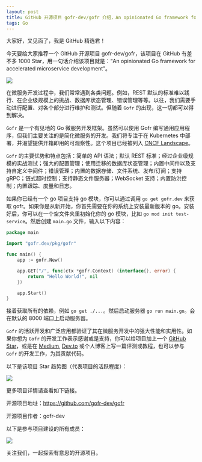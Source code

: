 ```yaml
---
layout: post
title: GitHub 开源项目 gofr-dev/gofr 介绍，An opinionated Go framework for accelerated microservice development
tags: Go
---
```


大家好，又见面了，我是 GitHub 精选君！

今天要给大家推荐一个 GitHub 开源项目 gofr-dev/gofr，该项目在 GitHub 有差不多 1000 Star，用一句话介绍该项目就是：“An opinionated Go framework for accelerated microservice development”。


![](https://github.com/gofr-dev/gofr/assets/44036979/916fe7b1-42fb-4af1-9e0b-4a7a064c243c)



在微服务开发过程中，我们常常遇到各类问题。例如，REST 默认的标准难以践行、在企业级规模上的挑战、数据库状态管理、错误管理等等。以往，我们需要手动进行配置、对各个部分进行维护和测试。但随着 `Gofr` 的出现，这一切都可以得到解决。 

`Gofr` 是一个有见地的 Go 微服务开发框架。虽然可以使用 Gofr 编写通用应用程序，但我们主要关注的是简化微服务的开发。我们将专注于在 Kubernetes 中部署，并渴望提供开箱即用的可观察性。这个项目已经被列入 [CNCF Landscape](https://landscape.cncf.io/?selected=go-fr)。

`Gofr` 的主要优势和特点包括：简单的 API 语法；默认 REST 标准；经过企业级规模的实战测试；强大的配置管理；使用迁移的数据库状态管理；内置中间件以及支持自定义中间件；错误管理；内置的数据存储、文件系统、发布/订阅；支持 gRPC；链式超时控制；支持静态文件服务器；WebSocket 支持；内置防洪控制；内置跟踪、度量和日志。

如果你已经有一个 go 项目支持 go 模块，你可以通过调用 `go get gofr.dev` 来获取 gofr。如果你是从新开始，你首先需要在你的系统上安装最新版本的 go。安装好后，你可以在一个空文件夹里初始化你的 go 模块，比如 `go mod init test-service`。然后创建 `main.go` 文件，输入以下内容：

```go
package main

import "gofr.dev/pkg/gofr"

func main() {
    app := gofr.New()

    app.GET("/", func(ctx *gofr.Context) (interface{}, error) {
        return "Hello World!", nil
    })

    app.Start()
}
```
接着获取所有的依赖，例如 `go get ./...`。然后启动服务器 `go run main.go`。会在默认的 8000 端口上启动服务器。

`Gofr` 的活跃开发和广泛应用都验证了其在微服务开发中的强大性能和实用性。如果你想为 `Gofr` 的开发工作表示感谢或是支持，你可以给项目加上一个 [GitHub Star](https://github.com/gofr-dev/gofr/stargazers)，或是在 [Medium](https://medium.com/), [Dev.to](https://dev.to/) 或个人博客上写一篇评测或教程，也可以参与 `Gofr` 的开发工作，为其贡献代码。


以下是该项目 Star 趋势图（代表项目的活跃程度）：

![](https://api.star-history.com/svg?repos=gofr-dev/gofr&type=Timeline)

更多项目详情请查看如下链接。

开源项目地址：https://github.com/gofr-dev/gofr 

开源项目作者：gofr-dev

以下是参与项目建设的所有成员：

![](https://contrib.rocks/image?repo=gofr-dev/gofr)

关注我们，一起探索有意思的开源项目。

